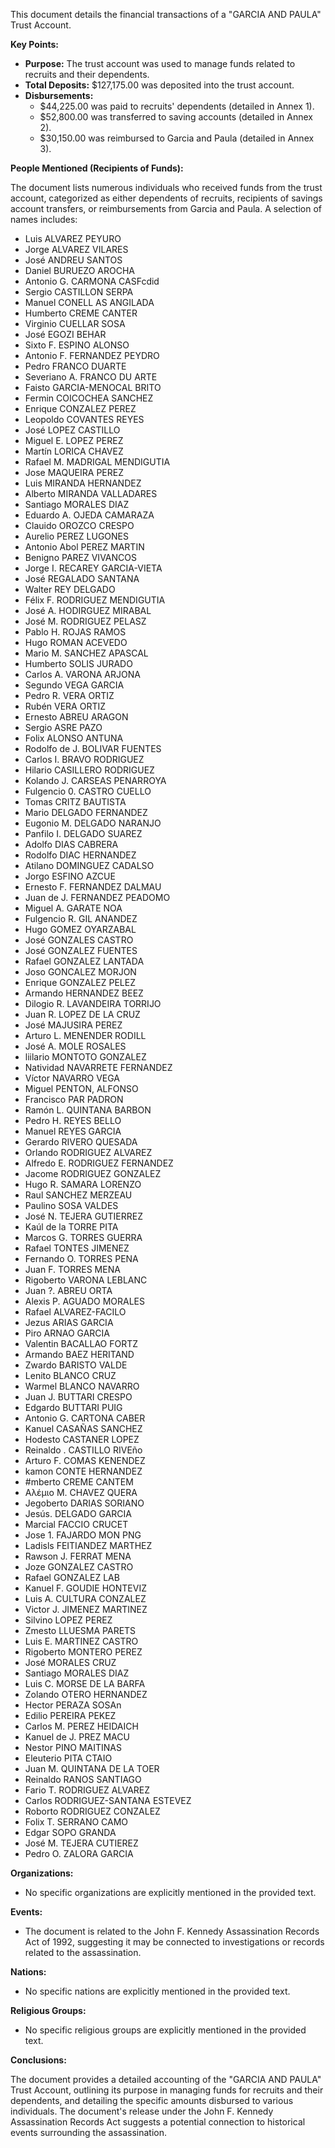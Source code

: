 This document details the financial transactions of a "GARCIA AND PAULA" Trust Account.

**Key Points:**

*   **Purpose:** The trust account was used to manage funds related to recruits and their dependents.
*   **Total Deposits:** $127,175.00 was deposited into the trust account.
*   **Disbursements:**
    *   $44,225.00 was paid to recruits' dependents (detailed in Annex 1).
    *   $52,800.00 was transferred to saving accounts (detailed in Annex 2).
    *   $30,150.00 was reimbursed to Garcia and Paula (detailed in Annex 3).

**People Mentioned (Recipients of Funds):**

The document lists numerous individuals who received funds from the trust account, categorized as either dependents of recruits, recipients of savings account transfers, or reimbursements from Garcia and Paula. A selection of names includes:

*   Luis ALVAREZ PEYURO
*   Jorge ALVAREZ VILARES
*   José ANDREU SANTOS
*   Daniel BURUEZO AROCHA
*   Antonio G. CARMONA CASFcdid
*   Sergio CASTILLON SERPA
*   Manuel CONELL AS ANGILADA
*   Humberto CREME CANTER
*   Virginio CUELLAR SOSA
*   José EGOZI BEHAR
*   Sixto F. ESPINO ALONSO
*   Antonio F. FERNANDEZ PEYDRO
*   Pedro FRANCO DUARTE
*   Severiano A. FRANCO DU ARTE
*   Faisto GARCIA-MENOCAL BRITO
*   Fermin COICOCHEA SANCHEZ
*   Enrique CONZALEZ PEREZ
*   Leopoldo COVANTES REYES
*   José LOPEZ CASTILLO
*   Miguel E. LOPEZ PEREZ
*   Martín LORICA CHAVEZ
*   Rafael M. MADRIGAL MENDIGUTIA
*   Jose MAQUEIRA PEREZ
*   Luis MIRANDA HERNANDEZ
*   Alberto MIRANDA VALLADARES
*   Santiago MORALES DIAZ
*   Eduardo A. OJEDA CAMARAZA
*   Clauido OROZCO CRESPO
*   Aurelio PEREZ LUGONES
*   Antonio Abol PEREZ MARTIN
*   Benigno PAREZ VIVANCOS
*   Jorge I. RECAREY GARCIA-VIETA
*   José REGALADO SANTANA
*   Walter REY DELGADO
*   Félix F. RODRIGUEZ MENDIGUTIA
*   José A. HODIRGUEZ MIRABAL
*   José M. RODRIGUEZ PELASZ
*   Pablo H. ROJAS RAMOS
*   Hugo ROMAN ACEVEDO
*   Mario M. SANCHEZ APASCAL
*   Humberto SOLIS JURADO
*   Carlos A. VARONA ARJONA
*   Segundo VEGA GARCIA
*   Pedro R. VERA ORTIZ
*   Rubén VERA ORTIZ
*   Ernesto ABREU ARAGON
*   Sergio ASRE PAZO
*   Folix ALONSO ANTUNA
*   Rodolfo de J. BOLIVAR FUENTES
*   Carlos I. BRAVO RODRIGUEZ
*   Hilario CASILLERO RODRIGUEZ
*   Kolando J. CARSEAS PENARROYA
*   Fulgencio 0. CASTRO CUELLO
*   Tomas CRITZ BAUTISTA
*   Mario DELGADO FERNANDEZ
*   Eugonio M. DELGADO NARANJO
*   Panfilo I. DELGADO SUAREZ
*   Adolfo DIAS CABRERA
*   Rodolfo DIAC HERNANDEZ
*   Atilano DOMINGUEZ CADALSO
*   Jorgo ESFINO AZCUE
*   Ernesto F. FERNANDEZ DALMAU
*   Juan de J. FERNANDEZ PEADOMO
*   Miguel A. GARATE NOA
*   Fulgencio R. GIL ANANDEZ
*   Hugo GOMEZ OYARZABAL
*   José GONZALES CASTRO
*   José GONZALEZ FUENTES
*   Rafael GONZALEZ LANTADA
*   Joso GONCALEZ MORJON
*   Enrique GONZALEZ PELEZ
*   Armando HERNANDEZ BEEZ
*   Dilogio R. LAVANDEIRA TORRIJO
*   Juan R. LOPEZ DE LA CRUZ
*   José MAJUSIRA PEREZ
*   Arturo L. MENENDER RODILL
*   José A. MOLE ROSALES
*   liilario MONTOTO GONZALEZ
*   Natividad NAVARRETE FERNANDEZ
*   Víctor NAVARRO VEGA
*   Miguel PENTON, ALFONSO
*   Francisco PAR PADRON
*   Ramón L. QUINTANA BARBON
*   Pedro H. REYES BELLO
*   Manuel REYES GARCIA
*   Gerardo RIVERO QUESADA
*   Orlando RODRIGUEZ ALVAREZ
*   Alfredo E. RODRIGUEZ FERNANDEZ
*   Jacome RODRIGUEZ GONZALEZ
*   Hugo R. SAMARA LORENZO
*   Raul SANCHEZ MERZEAU
*   Paulino SOSA VALDES
*   José N. TEJERA GUTIERREZ
*   Kaúl de la TORRE PITA
*   Marcos G. TORRES GUERRA
*   Rafael TONTES JIMENEZ
*   Fernando O. TORRES PENA
*   Juan F. TORRES MENA
*   Rigoberto VARONA LEBLANC
*   Juan ?. ABREU ORTA
*   Alexis P. AGUADO MORALES
*   Rafael ALVAREZ-FACILO
*   Jezus ARIAS GARCIA
*   Piro ARNAO GARCIA
*   Valentin BACALLAO FORTZ
*   Armando BAEZ HERITAND
*   Zwardo BARISTO VALDE
*   Lenito BLANCO CRUZ
*   Warmel BLANCO NAVARRO
*   Juan J. BUTTARI CRESPO
*   Edgardo BUTTARI PUIG
*   Antonio G. CARTONA CABER
*   Kanuel CASAÑAS SANCHEZ
*   Hodesto CASTANER LOPEZ
*   Reinaldo . CASTILLO RIVEño
*   Arturo F. COMAS KENENDEZ
*   kamon CONTE HERNANDEZ
*   #mberto CREME CANTEM
*   Αλέμιο Μ. CHAVEZ QUERA
*   Jegoberto DARIAS SORIANO
*   Jesús. DELGADO GARCIA
*   Marcial FACCIO CRUCET
*   Jose 1. FAJARDO MON PNG
*   Ladisls FEITIANDEZ MARTHEZ
*   Rawson J. FERRAT MENA
*   Joze GONZALEZ CASTRO
*   Rafael GONZALEZ LAB
*   Kanuel F. GOUDIE HONTEVIZ
*   Luis A. CULTURA CONZALEZ
*   Victor J. JIMENEZ MARTINEZ
*   Silvino LOPEZ PEREZ
*   Zmesto LLUESMA PARETS
*   Luis E. MARTINEZ CASTRO
*   Rigoberto MONTERO PEREZ
*   José MORALES CRUZ
*   Santiago MORALES DIAZ
*   Luis C. MORSE DE LA BARFA
*   Zolando OTERO HERNANDEZ
*   Hector PERAZA SOSAn
*   Edilio PEREIRA PEKEZ
*   Carlos M. PEREZ HEIDAICH
*   Kanuel de J. PREZ MACU
*   Nestor PINO MAITINAS
*   Eleuterio PITA CTAIO
*   Juan M. QUINTANA DE LA TOER
*   Reinaldo RANOS SANTIAGO
*   Fario T. RODRIGUEZ ALVAREZ
*   Carlos RODRIGUEZ-SANTANA ESTEVEZ
*   Roborto RODRIGUEZ CONZALEZ
*   Folix T. SERRANO CAMO
*   Edgar SOPO GRANDA
*   José M. TEJERA CUTIEREZ
*   Pedro O. ZALORA GARCIA

**Organizations:**

*   No specific organizations are explicitly mentioned in the provided text.

**Events:**

*   The document is related to the John F. Kennedy Assassination Records Act of 1992, suggesting it may be connected to investigations or records related to the assassination.

**Nations:**

*   No specific nations are explicitly mentioned in the provided text.

**Religious Groups:**

*   No specific religious groups are explicitly mentioned in the provided text.

**Conclusions:**

The document provides a detailed accounting of the "GARCIA AND PAULA" Trust Account, outlining its purpose in managing funds for recruits and their dependents, and detailing the specific amounts disbursed to various individuals. The document's release under the John F. Kennedy Assassination Records Act suggests a potential connection to historical events surrounding the assassination.
